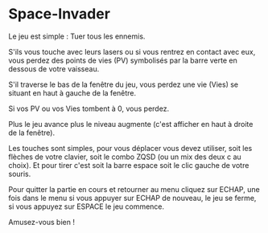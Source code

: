 # Space-Invader

Le jeu est simple : Tuer tous les ennemis.

S'ils vous touche avec leurs lasers ou si vous rentrez en contact avec eux, vous perdez des points de vies (PV) symbolisés par la barre verte en dessous de votre vaisseau.

S'il traverse le bas de la fenêtre du jeu, vous perdez une vie (Vies) se situant en haut à gauche de la fenêtre.

Si vos PV ou vos Vies tombent à 0, vous perdez.

Plus le jeu avance plus le niveau augmente (c'est afficher en haut à droite de la fenêtre).

Les touches sont simples, pour vous déplacer vous devez utiliser, soit les flèches de votre clavier, soit le combo ZQSD (ou un mix des deux c au choix).
Et pour tirer c'est soit la barre espace soit le clic gauche de votre souris.

Pour quitter la partie en cours et retourner au menu cliquez sur ECHAP, une fois dans le menu si vous appuyer sur ECHAP de nouveau, le jeu se ferme, si vous appuyez sur ESPACE le jeu commence.

Amusez-vous bien !
